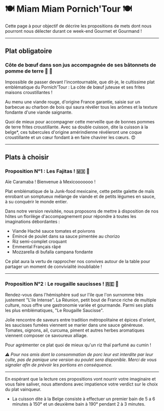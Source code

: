 # 🍽️ Miam Miam Pornich'Tour 🍽️

Cette page à pour objectif de décrire les propositions de mets dont nous pourront nous délecter durant ce week-end
Gourmet et Gourmand !

---

## Plat obligatoire

### Côte de bœuf dans son jus accompagnée de ses bâtonnets de pomme de terre 🥩 🍟

Impossible de passer devant l'incontournable, que dit-je, le cultissime plat emblématique du Pornich'Tour : La côte de
bœuf juteuse et ses frites maisons croustillantes !

Au menu une viande rouge, d'origine France garantie, saisie sur un barbecue au charbon de bois qui saura révéler tous
les arômes et la texture fondante d'une viande saignante.

Quoi de mieux pour accompagner cette merveille que de bonnes pommes de terre frites croustillante. Avec sa double
cuisson, dite la cuisson à la belge*, ces tubercules d'origine amérindienne révéleront une coque croustillante et un cœur
fondant à en faire chavirer les cœurs. 😍

---

## Plats à choisir

### Proposition N°1 : Les Fajitas ! 🇲🇽 🌮

Aïe Caramaba ! Bienvenue à Mexicooooooo !

Plat emblématique de la Junk-food mexicaine, cette petite galette de maïs enrobant un somptueux mélange de viande et de
petits légumes en sauce, à su conquérir le monde entier.

Dans notre version revisitée, nous proposons de mettre à disposition de nos hôtes un florilège d'accompagnement pour
répondre à toutes les imaginations débordantes :

- Viande Haché sauce tomates et poivrons
- Émincé de poulet dans sa sauce pimentée au chorizo
- Riz semi-complet croquant
- Emmental Français râpé
- Mozzarella di bufalla campana fondante

Ce plat aura la vertu de rapprocher nos convives autour de la table pour partager un moment de convivialité
inoubliable !

---

### Proposition N°2 : Le rougaille saucisses ! 🇷🇪 🍲

Rendez-vous dans l'hémisphère sud sur l'ile que l'on surnomme très justement "L'ile Intense". La Réunion, petit bout de
France riche de multiple culture, nous offre une gastronomie variée et gourmande. Parmi ses plats les plus
emblématiques, "Le Rougaille Saucisse".

Jolie rencontre de saveurs entre tradition métropolitaine et épices d'orient, les saucisses fumées viennent se marier
dans une sauce généreuse. Tomates, oignons, ail, curcuma, piment et autres herbes aromatiques viennent composer ce
savoureux alliage.

Pour agrémenter ce plat quoi de mieux qu'un riz thaï parfumé au cumin !

_⚠️️ Pour nos amis dont la consommation de porc leur est interdite par leur culte, pas de panique une version au poulet
sera
disponible. Merci de vous signaler afin de prévoir les portions en conséquence._

---

En espérant que la lecture ces propositions vont nourrir votre imaginaire et vous faire saliver, nous attendons avec
impatience
votre verdict sur le choix du plat vainqueur.

* La cuisson dite à la Belge consiste à effectuer un premier bain de 5 a 6 minutes à 150° et un deuxième bain à 190° pendant 2 à 3 minutes.
